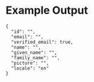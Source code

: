 <h1>Example Output</h1>

```
{
  "id": "",
  "email": "",
  "verified_email": true,
  "name": "",
  "given_name": "",
  "family_name": "",
  "picture": "",
  "locale": "en"
}
```
